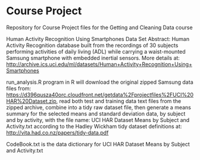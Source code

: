 Course Project
=============

Repository for Course Project files for the Getting and Cleaning Data course

Human Activity Recognition Using Smartphones Data Set
Abstract: Human Activity Recognition database built from the recordings of 30 subjects performing activities of daily living (ADL) while carrying a waist-mounted Samsung smartphone with embedded inertial sensors. More details at:
http://archive.ics.uci.edu/ml/datasets/Human+Activity+Recognition+Using+Smartphones

run_analysis.R program in R will download the original zipped Samsung data files from: https://d396qusza40orc.cloudfront.net/getdata%2Fprojectfiles%2FUCI%20HAR%20Dataset.zip,
read both test and training data text files from the zipped archive, combine into a tidy raw dataset file,
then generate a means summary for the selected means and standard deviation data, by subject and by activity, with the file name:
UCI HAR Dataset Means by Subject and Activity.txt according to the Hadley Wickham tidy dataset definitions at: http://vita.had.co.nz/papers/tidy-data.pdf

CodeBook.txt is the data dictionary for UCI HAR Dataset Means by Subject and Activity.txt
